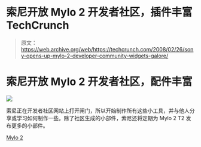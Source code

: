 # 索尼开放 Mylo 2 开发者社区，插件丰富 TechCrunch

> 原文：<https://web.archive.org/web/https://techcrunch.com/2008/02/26/sony-opens-up-mylo-2-developer-community-widgets-galore/>

# 索尼开放 Mylo 2 开发者社区，配件丰富

![](img/98a1a5d3d7f87e00c4574e4bffdc7904.png)

索尼正在开发者社区网站上打开闸门，所以开始制作所有这些小工具，并与他人分享或学习如何制作一些。除了社区生成的小部件，索尼还将定期为 Mylo 2 T2 发布更多的小部件。

[Mylo 2](https://web.archive.org/web/20230118220010/http://www.sonystyle.com/webapp/wcs/stores/servlet/CategoryDisplay?catalogId=10551&storeId=10151&langId=-1&identifier=S_mylo_Developer_Page)